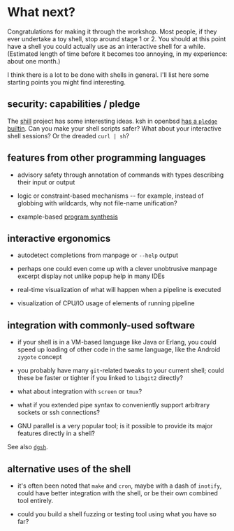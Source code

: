 # What next?

Congratulations for making it through the workshop.  Most people, if
they ever undertake a toy shell, stop around stage 1 or 2.  You should
at this point have a shell you could actually use as an interactive
shell for a while.  (Estimated length of time before it becomes too
annoying, in my experience: about one month.)

I think there is a lot to be done with shells in general.  I'll list
here some starting points you might find interesting.

## security: capabilities / pledge

The [shill] project has some interesting ideas.  ksh in openbsd
[has a `pledge` builtin].  Can you make your shell scripts safer?
What about your interactive shell sessions?  Or the dreaded `curl |
sh`?

[has a `pledge` builtin]: https://github.com/netzbasis/openbsd-src/compare/master...hf-ksh_builtin_pledge
[shill]: http://shill.seas.harvard.edu/

## features from other programming languages

 - advisory safety through annotation of commands with types
   describing their input or output

 - logic or constraint-based mechanisms -- for example, instead of
   globbing with wildcards, why not file-name unification?

 - example-based [program synthesis]

[program synthesis]: http://research.microsoft.com/en-us/um/people/sumitg/pubs/synthesis.html

## interactive ergonomics

 - autodetect completions from manpage or `--help` output

 - perhaps one could even come up with a clever unobtrusive manpage
   excerpt display not unlike popup help in many IDEs

 - real-time visualization of what will happen when a pipeline is
   executed

 - visualization of CPU/IO usage of elements of running pipeline

## integration with commonly-used software

 - if your shell is in a VM-based language like Java or Erlang, you
   could speed up loading of other code in the same language, like the
   Android `zygote` concept

 - you probably have many `git`-related tweaks to your current shell;
   could these be faster or tighter if you linked to `libgit2`
   directly?

 - what about integration with `screen` or `tmux`?

 - what if you extended pipe syntax to conveniently support arbitrary
   sockets or ssh connections?

 - GNU parallel is a very popular tool; is it possible to provide its
   major features directly in a shell?

See also [`dgsh`](https://www2.dmst.aueb.gr/dds/sw/dgsh/).

## alternative uses of the shell

 - it's often been noted that `make` and `cron`, maybe with a dash of
   `inotify`, could have better integration with the shell, or be
   their own combined tool entirely.

 - could you build a shell fuzzing or testing tool using what you have
   so far?
